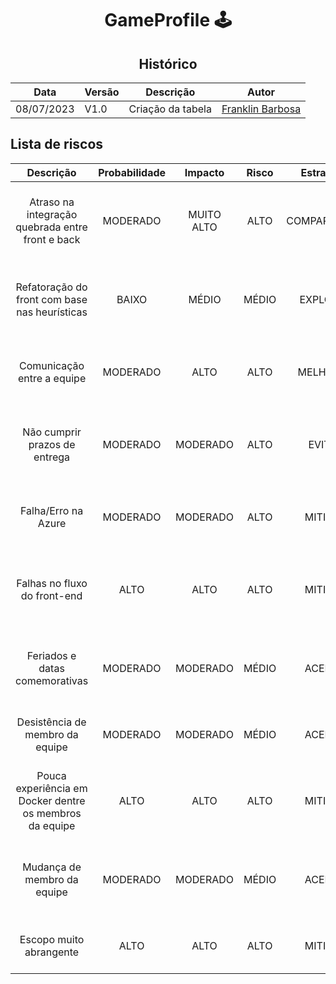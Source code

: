 <div align="center">

# GameProfile 🕹️

## Histórico 

| Data     | Versão | Descrição       | Autor                                                  |
|----------|--------|-----------------|--------------------------------------------------------|
|08/07/2023|  V1.0  |Criação da tabela|[Franklin Barbosa](https://github.com/Franklin-Barbosa) |
</div>

## Lista de riscos
|Descrição                                     |Probabilidade|Impacto|Risco|Estratégia  |Resposta                                                      |Responsável               |Status|
|:----------------------------------------------:|:------:|:--------:|:---:|:----------:|:------------------------------------------------------------:|:------------------------:|:----:|
|Atraso na integração quebrada entre front e back|MODERADO|MUITO ALTO|ALTO |COMPARTILHAR|Reunir todo o grupo para encontrar uma melhor solução, e definir prazos|Equipe do back-end|ABERTO|
|Refatoração do front com base nas heurísticas   |BAIXO   |MÉDIO     |MÉDIO|EXPLORAR    |Reunir toda a equipe para unir conhecimento e encontrar a uma solução|Equipe de front-end|ABERTO|
|Comunicação entre a equipe                      |MODERADO|ALTO      |ALTO |MELHORAR    |Fazer daily regularmente em horáros vagos ou entre as aulas    |Gerente                  |ABERTO|
|Não cumprir prazos de entrega                   |MODERADO|MODERADO  |ALTO |EVITAR      |Manter uma boa comunicação e monitorar alterações via GitHub   |Gerente                  |ABERTO|
|Falha/Erro na Azure                             |MODERADO|MODERADO  |ALTO |MITIGAR     |Realizar testes e monitorar com frequência                     |Equipe de infraestrtutura|ABERTO|
|Falhas no fluxo do front-end                    |ALTO    |ALTO      |ALTO |MITIGAR     |Acertar com a equipe do back-end os requisitos que o front precisa|Equipe de font-end    |ABERTO|
|Feriados e datas comemorativas                  |MODERADO|MODERADO  |MÉDIO|ACEITAR     |Levar em consideração essas datas para as entregas de atividades|Gerente                |FECHADO|
|Desistência de membro da equipe                 |MODERADO|MODERADO  |MÉDIO|ACEITAR     |Reorganizar atividades com equipe restante                     |Gerente                  |ABERTO|
|Pouca experiência em Docker dentre os membros da equipe|ALTO|ALTO   |ALTO |MITIGAR     |Encontrar bons materiais de estudo que possam servir de guia   |Equipe                   |ABERTO|
|Mudança de membro da equipe                     |MODERADO|MODERADO  |MÉDIO|ACEITAR     |Ver habilidades e interesse do novo membro para distribuir tarefas|Gerente              |FECHADO|
|Escopo muito abrangente                         |ALTO    |ALTO      |ALTO |MITIGAR     |Redefinir escopo junto com a equipe e orientadore              |Gerente                 |FECHADO|


